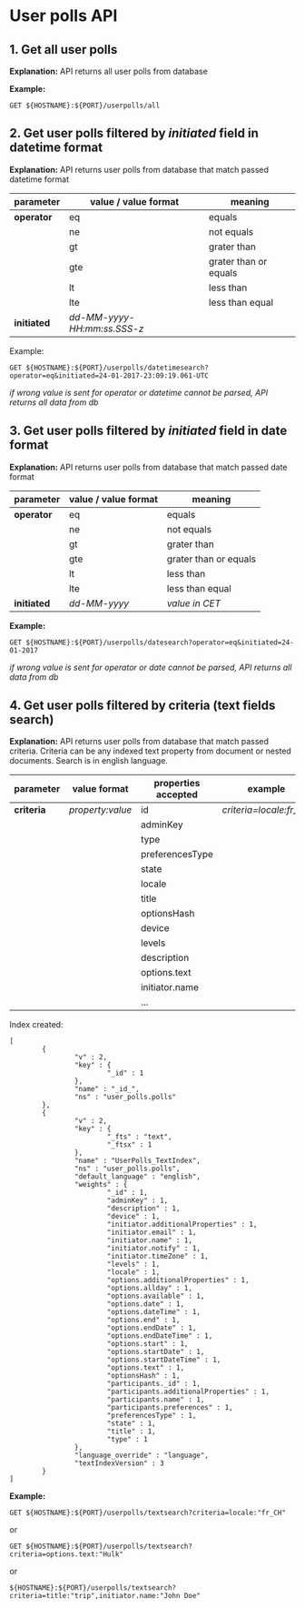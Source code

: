 # User polls API 

## 1. Get all user polls 
**Explanation:** API returns all user polls from database
  
**Example:**
```
GET ${HOSTNAME}:${PORT}/userpolls/all
```
## 2. Get user polls filtered by *initiated* field in **datetime** format
**Explanation:** API returns user polls from database that match passed datetime format 

|parameter | value / value format | meaning |
|----|-----|---|    
|**operator**  | eq|equals|
|    | ne |not equals|
|    | gt |grater than|
|    |   gte  |grater than or equals|
|    | lt |less than|
|    | lte |less than equal |
|  **initiated**  | *dd-MM-yyyy-HH:mm:ss.SSS-z* ||

Example:
```
GET ${HOSTNAME}:${PORT}/userpolls/datetimesearch?operator=eq&initiated=24-01-2017-23:09:19.061-UTC
```
*if wrong value is sent for operator or datetime cannot be parsed, API returns all data from db*

## 3. Get user polls filtered by *initiated* field in **date** format
**Explanation:** API returns user polls from database that match passed date format 

| parameter | value / value format | meaning |
|----|-----|---|    
|  **operator**  | eq|equals|
|    | ne |not equals|
|    | gt |grater than|
|    |   gte  |grater than or equals|
|    | lt |less than|
|    | lte |less than equal |
|  **initiated**  | *dd-MM-yyyy* |*value in CET*|

**Example:**
```
GET ${HOSTNAME}:${PORT}/userpolls/datesearch?operator=eq&initiated=24-01-2017
```
*if wrong value is sent for operator or date cannot be parsed, API returns all data from db*

## 4. Get user polls filtered by criteria (text fields search)
**Explanation:** API returns user polls from database that match passed criteria. Criteria can be any indexed text property from document or nested documents. Search is in english language.

| parameter |value format | properties accepted | example |
|----|-----|---|----|   
|  **criteria**  | *property:value*|id|*criteria=locale:fr_CH*|
|    |  |adminKey||
|    |  |type||
|    |  |preferencesType||
|    |  |state||
|    |  |locale||
|    |  |title||
|    |  |optionsHash||
|    |  |device||
|    |  |levels||
|    |  |description||
|    |  |options.text||
|    |  |initiator.name||
|    |  |...||
  
Index created: 
```
[
        {
                "v" : 2,
                "key" : {
                        "_id" : 1
                },
                "name" : "_id_",
                "ns" : "user_polls.polls"
        },
        {
                "v" : 2,
                "key" : {
                        "_fts" : "text",
                        "_ftsx" : 1
                },
                "name" : "UserPolls_TextIndex",
                "ns" : "user_polls.polls",
                "default_language" : "english",
                "weights" : {
                        "_id" : 1,
                        "adminKey" : 1,
                        "description" : 1,
                        "device" : 1,
                        "initiator.additionalProperties" : 1,
                        "initiator.email" : 1,
                        "initiator.name" : 1,
                        "initiator.notify" : 1,
                        "initiator.timeZone" : 1,
                        "levels" : 1,
                        "locale" : 1,
                        "options.additionalProperties" : 1,
                        "options.allday" : 1,
                        "options.available" : 1,
                        "options.date" : 1,
                        "options.dateTime" : 1,
                        "options.end" : 1,
                        "options.endDate" : 1,
                        "options.endDateTime" : 1,
                        "options.start" : 1,
                        "options.startDate" : 1,
                        "options.startDateTime" : 1,
                        "options.text" : 1,
                        "optionsHash" : 1,
                        "participants._id" : 1,
                        "participants.additionalProperties" : 1,
                        "participants.name" : 1,
                        "participants.preferences" : 1,
                        "preferencesType" : 1,
                        "state" : 1,
                        "title" : 1,
                        "type" : 1
                },
                "language_override" : "language",
                "textIndexVersion" : 3
        }
]
```

**Example:**

```
GET ${HOSTNAME}:${PORT}/userpolls/textsearch?criteria=locale:"fr_CH"   
```   
or
```
GET ${HOSTNAME}:${PORT}/userpolls/textsearch?criteria=options.text:"Hulk"   
```
or
```
${HOSTNAME}:${PORT}/userpolls/textsearch?criteria=title:"trip",initiator.name:"John Doe"
``` 
